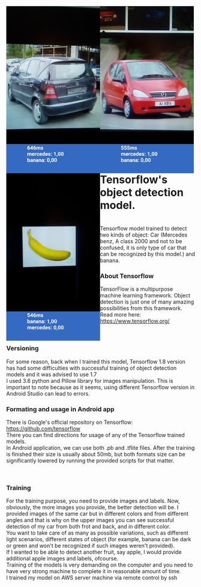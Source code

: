 <div align="center">
<img style="float:left;" width="250" height="auto" src="https://github.com/azemZejnil/ObjectDetection-Android/blob/master/docs/imgs/Screenshot_20180725-101017.png">
<img style="float:left;" width="250" height="auto" src="https://github.com/azemZejnil/ObjectDetection-Android/blob/master/docs/imgs/Screenshot_20180725-101057.png">
<img style="float:left;" width="250" height="auto" src="https://github.com/azemZejnil/ObjectDetection-Android/blob/master/docs/imgs/Screenshot_20180725-101258.png">
</div>
<br>

# Tensorflow's object detection model.

<br>
Tensorflow model trained to detect two kinds of object: Car (Mercedes benz, A class 2000 and not to be confused, it is only type of car that can be recognized by this model.) and banana.

<br>

### About Tensorflow

TensorFlow is a multipurpose machine learning framework. Object detection is just one of many amazing possibilities from this framework.
<br>
Read more here:
<br>
https://www.tensorflow.org/

<br>

### Versioning

For some reason, back when I trained this model, Tensorflow 1.8 version has had some difficulties with 
successful training of object detection models and it was advised to use 1.7
<br>
I used 3.6 python and Pillow library for images manipulation.
This is important to note because as it seems, using different Tensorflow version in Android Studio can lead to errors.

### Formating and usage in Android app

There is Google's official repository on Tensorflow:
<br>
https://github.com/tensorflow
<br>
There you can find directions for usage of any of the Tensorflow trained models.
<br>
In Android application, we can use both .pb and .tflite files. 
After the training is finished their size is usually about 50mb, but both formats size can be 
significantly lowered by running the provided scripts for that matter. 

<br>

### Training

For the training purpose, you need to provide images and labels.
Now, obviously, the more images you provide, the better detection will be.
I provided images of the same car but in different colors and from different angles and that is why
on the upper images you can see successful detection of my car from both frot and back, and in different color.
<br>
You want to take care of as many as possible variations, such as different light scenarios, different 
states of object (for example, banana can be dark or green and won't be recognized if such images weren't provided).
<br>
If I wanted to be able to detect another fruit, say apple, I would provide additional apple images and labels, ofcourse.
<br>
Training of the models is very demanding on the computer and you need to have very strong machine to complete it
in reasonable amount of time.
<br>
I trained my model on AWS server machine via remote control by ssh


